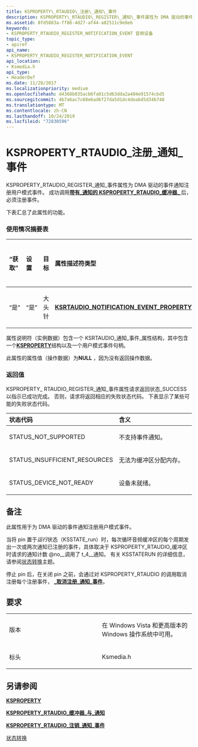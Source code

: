 ```yaml
---
title: KSPROPERTY\_RTAUDIO\_注册\_通知\_事件
description: KSPROPERTY\_RTAUDIO\_REGISTER\_通知\_事件属性为 DMA 驱动的事件通知注册用户模式事件。
ms.assetid: 8fd5883a-ff86-4d27-af44-a82511c9e8eb
keywords:
- KSPROPERTY_RTAUDIO_REGISTER_NOTIFICATION_EVENT 音频设备
topic_type:
- apiref
api_name:
- KSPROPERTY_RTAUDIO_REGISTER_NOTIFICATION_EVENT
api_location:
- Ksmedia.h
api_type:
- HeaderDef
ms.date: 11/28/2017
ms.localizationpriority: medium
ms.openlocfilehash: d4368b035acb6fa01c5d63dda2a404e91574cbd5
ms.sourcegitcommit: 4b7a6ac7c68e6ad6f27da5d1dc4deabd5d34b748
ms.translationtype: MT
ms.contentlocale: zh-CN
ms.lasthandoff: 10/24/2019
ms.locfileid: "72830596"
---
```

# <a name="ksproperty_rtaudio_register_notification_event"></a>KSPROPERTY\_RTAUDIO\_注册\_通知\_事件


KSPROPERTY\_RTAUDIO\_REGISTER\_通知\_事件属性为 DMA 驱动的事件通知注册用户模式事件。 成功调用[**带有\_通知的 KSPROPERTY\_RTAUDIO\_缓冲器\_** ](ksproperty-rtaudio-buffer-with-notification.md)后，必须注册事件。

下表汇总了此属性的功能。

### <a name="span-idusage_summary_tablespanspan-idusage_summary_tablespanspan-idusage_summary_tablespanusage-summary-table"></a><span id="Usage_Summary_Table"></span><span id="usage_summary_table"></span><span id="USAGE_SUMMARY_TABLE"></span>使用情况摘要表

<table>
<colgroup>
<col width="20%" />
<col width="20%" />
<col width="20%" />
<col width="20%" />
<col width="20%" />
</colgroup>
<thead>
<tr class="header">
<th align="left">“获取”</th>
<th align="left">设置</th>
<th align="left">目标</th>
<th align="left">属性描述符类型</th>
<th align="left">属性值类型</th>
</tr>
</thead>
<tbody>
<tr class="odd">
<td align="left"><p>“是”</p></td>
<td align="left"><p>“是”</p></td>
<td align="left"><p>大头针</p></td>
<td align="left"><p><a href="https://docs.microsoft.com/windows-hardware/drivers/ddi/ksmedia/ns-ksmedia-ksrtaudio_notification_event_property" data-raw-source="[&lt;strong&gt;KSRTAUDIO_NOTIFICATION_EVENT_PROPERTY&lt;/strong&gt;](https://docs.microsoft.com/windows-hardware/drivers/ddi/ksmedia/ns-ksmedia-ksrtaudio_notification_event_property)"><strong>KSRTAUDIO_NOTIFICATION_EVENT_PROPERTY</strong></a></p></td>
<td align="left"><p><strong>无效</strong></p></td>
</tr>
</tbody>
</table>

 

属性说明符（实例数据）包含一个 KSRTAUDIO\_通知\_事件\_属性结构，其中包含一个[**KSPROPERTY**](https://docs.microsoft.com/previous-versions/ff564262(v=vs.85))结构以及一个用户模式事件句柄。

此属性的属性值（操作数据）为**NULL** ，因为没有返回操作数据。

### <a name="span-idreturn_valuespanspan-idreturn_valuespanspan-idreturn_valuespanreturn-value"></a><span id="Return_Value"></span><span id="return_value"></span><span id="RETURN_VALUE"></span>返回值

KSPROPERTY\_ RTAUDIO\_REGISTER\_通知\_事件属性请求返回状态\_SUCCESS 以指示已成功完成。 否则，请求将返回相应的失败状态代码。 下表显示了某些可能的失败状态代码。

<table>
<colgroup>
<col width="50%" />
<col width="50%" />
</colgroup>
<thead>
<tr class="header">
<th align="left">状态代码</th>
<th align="left">含义</th>
</tr>
</thead>
<tbody>
<tr class="odd">
<td align="left"><p>STATUS_NOT_SUPPORTED</p></td>
<td align="left"><p>不支持事件通知。</p></td>
</tr>
<tr class="even">
<td align="left"><p>STATUS_INSUFFICIENT_RESOURCES</p></td>
<td align="left"><p>无法为缓冲区分配内存。</p></td>
</tr>
<tr class="odd">
<td align="left"><p>STATUS_DEVICE_NOT_READY</p></td>
<td align="left"><p>设备未就绪。</p></td>
</tr>
</tbody>
</table>

 

<a name="remarks"></a>备注
-------

此属性用于为 DMA 驱动的事件通知注册用户模式事件。

当将 pin 置于*运行*状态（KSSTATE\_run）时，每次循环音频缓冲区的每个周期发出一次或两次通知已注册的事件，具体取决于 KSPROPERTY\_RTAUDIO\_缓冲区时请求的通知计数 @no__调用了 t_4_\_通知。 有关 KSSTATERUN 的详细信息，请参阅[状态转换](https://docs.microsoft.com/windows-hardware/drivers/stream/state-transitions)主题。

停止 pin 后，在关闭 pin 之前，会通过对 KSPROPERTY\_RTAUDIO 的调用取消注册每个注册事件， [ **\_取消注册\_通知\_事件**](ksproperty-rtaudio-unregister-notification-event.md)。

<a name="requirements"></a>要求
------------

<table>
<colgroup>
<col width="50%" />
<col width="50%" />
</colgroup>
<tbody>
<tr class="odd">
<td align="left"><p>版本</p></td>
<td align="left"><p>在 Windows Vista 和更高版本的 Windows 操作系统中可用。</p></td>
</tr>
<tr class="even">
<td align="left"><p>标头</p></td>
<td align="left">Ksmedia.h</td>
</tr>
</tbody>
</table>

## <a name="span-idsee_alsospansee-also"></a><span id="see_also"></span>另请参阅


[**KSPROPERTY**](https://docs.microsoft.com/previous-versions/ff564262(v=vs.85))

[**KSPROPERTY\_RTAUDIO\_缓冲器\_与\_通知**](ksproperty-rtaudio-buffer-with-notification.md)

[**KSPROPERTY\_RTAUDIO\_注销\_通知\_事件**](ksproperty-rtaudio-unregister-notification-event.md)

[状态转换](https://docs.microsoft.com/windows-hardware/drivers/stream/state-transitions)

 

 






